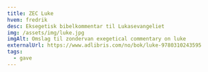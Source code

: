 ```yaml
---
title: ZEC Luke
hvem: fredrik
desc: Eksegetisk bibelkommentar til Lukasevangeliet
img: /assets/img/luke.jpg
imgAlt: Omslag til zondervan exegetical commentary on luke
externalUrl: https://www.adlibris.com/no/bok/luke-9780310243595
tags:
  - gave
---
```

